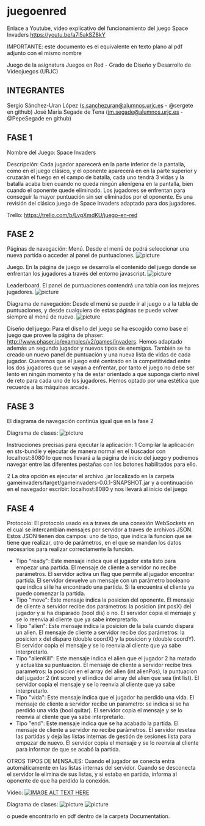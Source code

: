 ﻿# juegoenred

Enlace a Youtube, video explicativo del funcionamiento del juego Space Invaders
https://youtu.be/a7l5akSZ8kY

IMPORTANTE: este documento es el equivalente en texto plano al pdf adjunto con el mismo nombre

Juego de la asignatura Juegos en Red - Grado de Diseño y Desarrollo de Videojuegos (URJC)

## INTEGRANTES

Sergio Sánchez-Uran López (s.sanchezuran@alumnos.urjc.es - @sergete en github)
José María Segade de Tena (jm.segade@alumnos.urjc.es - @PepeSegade en github)


## FASE 1

Nombre del Juego: Space Invaders

Descripción: 
Cada jugador aparecerá en la parte inferior de la pantalla, como en el juego clásico, y el oponente aparecerá en en la parte
superior y cruzarán el fuego en el campo de batalla, cada uno tendrá 3 vidas y la batalla acaba bien cuando no queda ningún
alienígena en la pantalla, bien cuando el oponente quede eliminado.
Los jugadores se enfrentan para conseguir la mayor puntuación sin ser eliminados por el oponente.
Es una revisión del clásico juego de Space Invaders adaptado para dos jugadores.


Trello: https://trello.com/b/LvgXmdKU/juego-en-red

## FASE 2

Páginas de navegación:
Menú. Desde el menú de podrá seleccionar una nueva partida o acceder al panel de puntuaciones.
![picture](documentation/mainScreen.png)

Juego. En la página de juego se desarrolla el contenido del juego donde se enfrentan los jugadores a través del entorno javascript.
![picture](documentation/game.png)

Leaderboard. El panel de puntuaciones contendrá una tabla con los mejores jugadores.
![picture](documentation/score.png)

Diagrama de navegación:
Desde el menú se puede ir al juego o a la tabla de puntuaciones, y desde cualquiera de estas páginas se puede volver siempre al menú de nuevo.
![picture](documentation/navigation.png)


Diseño del juego:
Para el diseño del juego se ha escogido como base el juego que provee la página de phaser: http://www.phaser.io/examples/v2/games/invaders. 
Hemos adaptado además un segundo jugador y nuevos tipos de enemigos. 
También se ha creado un nuevo panel de puntuación y una nueva lista de vidas de cada jugador. 
Queremos que el juego esté centrado en la competitividad entre los dos jugadores que se vayan a enfrentar,
por tanto el juego no debe ser lento en ningún momento y ha de estar orientado a que suponga 
cierto nivel de reto para cada uno de los jugadores. 
Hemos optado por una estética que recuerde a las máquinas arcade. 

## FASE 3

El diagrama de navegación continúa igual que en la fase 2

Diagrama de clases:
![picture](documentation/Diagrama_clases.png)

Instrucciones precisas para ejecutar la aplicación:
1 Compilar la aplicación en sts-bundle y ejecutar de manera normal en el buscador con localhost:8080
lo que nos llevará a la página de inicio del juego y podremos navegar entre las diferentes pestañas
con los botones habilitados para ello.

2 La otra opción es ejecutar el archivo .jar localizado en la carpeta gameinvaders/target/gameinvaders-0.0.1-SNAPSHOT.jar
   y a continuación en el navegador escribir: localhost:8080 y nos llevará al inicio del juego


## FASE 4

Protocolo:
El protocolo usado es a traves de una conexión WebSockets en el cual se intercambian mensajes por servidor a traves de archivos
JSON. Estos JSON tienen dos campos: uno de tipo, que indica la funcion que se tiene que realizar, otro de parámetros, en el que 
se mandan los datos necesarios para realizar correctamente la función.

* Tipo "ready":
Este mensaje indica que el jugador esta listo para empezar una partida.
El mensaje de cliente a servidor no recibe parámetros.
El servidor activa un flag que permite al jugador encontrar partida.
El servidor devuelve un mensaje con un parámetro booleano que indica si le ha encontrado una partida. Si la encuentra el
cliente ya puede comenzar la partida.
* Tipo "move":
Este mensaje indica la posicion del oponente.
El mensaje de cliente a servidor recibe dos parámetros: la posicion (int posX) del jugador y si ha disparado (bool dis) o no.
El servidor copia el mensaje y se lo reenvia al cliente que ya sabe interpretarlo.
* Tipo "alien":
Este mensaje indica la posicion de la bala cuando dispara un alien.
El mensaje de cliente a servidor recibe dos parámetros: la posicion x del disparo (double coordX) y la posicion y (double coordY).
El servidor copia el mensaje y se lo reenvia al cliente que ya sabe interpretarlo.
* Tipo "alienKill":
Este mensaje indica el alien que el jugador 2 ha matado y actualiza su puntuacion.
El mensaje de cliente a servidor recibe tres parametros: la posicion en el array del alien (int alienPos),
la puntuacion del jugador 2 (int score) y el indice del array del alien que sea (int list).
El servidor copia el mensaje y se lo reenvia al cliente que ya sabe interpretarlo.
* Tipo "vida":
Este mensaje indica que el jugador ha perdido una vida.
El mensaje de cliente a servidor recibe un parametro: se indica si se ha perdido una vida (bool quitar).
El servidor copia el mensaje y se lo reenvia al cliente que ya sabe interpretarlo.
* Tipo "end":
Este mensaje indica que se ha acabado la partida.
El mensaje de cliente a servidor no recibe parámetros.
El servidor resetea las partidas y deja las listas internas de gestión de sesiones lista para 
empezar de nuevo.
El servidor copia el mensaje y se lo reenvia al cliente para informar de que se acabó la partida.

OTROS TIPOS DE MENSAJES: Cuando el jugador se conecta entra automáticamente en las listas internas del
servidor. Cuando se desconecta el servidor le elimina de sus listas, y si estaba en partida,
informa al oponente de que ha perdido la conexión.


Video:
[![IMAGE ALT TEXT HERE](https://img.youtube.com/vi/a7l5akSZ8kY/0.jpg)](https://www.youtube.com/watch?v=a7l5akSZ8kY)

Diagrama de clases:
![picture](documentation/DiagramadeClases1.png)
![picture](documentation/DiagramadeClases2.png)

o puede encontrarlo en pdf dentro de la carpeta Documentation.